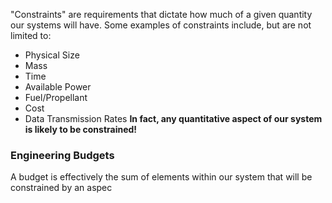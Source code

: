 "Constraints" are requirements that dictate how much of a given quantity our systems will have. Some examples of constraints include, but are not limited to:
- Physical Size
- Mass
- Time
- Available Power
- Fuel/Propellant
- Cost
- Data Transmission Rates
**In fact, any quantitative aspect of our system is likely to be constrained!**
### Engineering Budgets
A budget is effectively the sum of elements within our system that will be constrained by an aspec